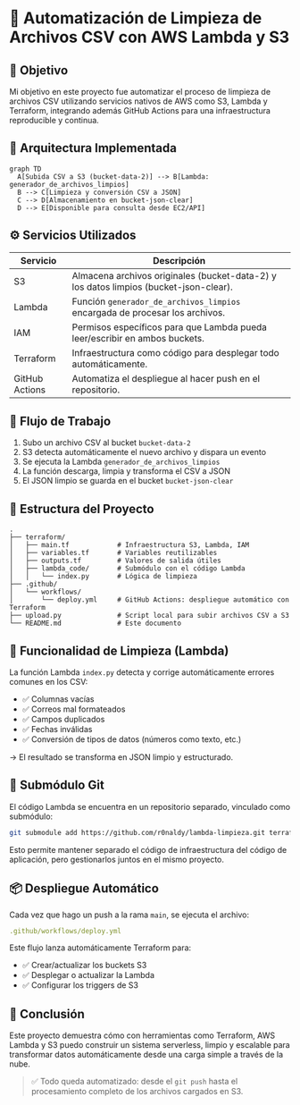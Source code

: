 # 🧼 Automatización de Limpieza de Archivos CSV con AWS Lambda y S3

## 📌 Objetivo

Mi objetivo en este proyecto fue automatizar el proceso de limpieza de archivos CSV utilizando servicios nativos de AWS como S3, Lambda y Terraform, integrando además GitHub Actions para una infraestructura reproducible y continua.

## 🚀 Arquitectura Implementada

```mermaid
graph TD
  A[Subida CSV a S3 (bucket-data-2)] --> B[Lambda: generador_de_archivos_limpios]
  B --> C[Limpieza y conversión CSV a JSON]
  C --> D[Almacenamiento en bucket-json-clear]
  D --> E[Disponible para consulta desde EC2/API]
```

## ⚙️ Servicios Utilizados

| Servicio       | Descripción                                                                           |
| -------------- | ------------------------------------------------------------------------------------- |
| S3             | Almacena archivos originales (bucket-data-2) y los datos limpios (bucket-json-clear). |
| Lambda         | Función `generador_de_archivos_limpios` encargada de procesar los archivos.           |
| IAM            | Permisos específicos para que Lambda pueda leer/escribir en ambos buckets.            |
| Terraform      | Infraestructura como código para desplegar todo automáticamente.                      |
| GitHub Actions | Automatiza el despliegue al hacer push en el repositorio.                             |

## 🧪 Flujo de Trabajo

1. Subo un archivo CSV al bucket `bucket-data-2`
2. S3 detecta automáticamente el nuevo archivo y dispara un evento
3. Se ejecuta la Lambda `generador_de_archivos_limpios`
4. La función descarga, limpia y transforma el CSV a JSON
5. El JSON limpio se guarda en el bucket `bucket-json-clear`

## 📁 Estructura del Proyecto

```plaintext
.
├── terraform/
│   ├── main.tf            # Infraestructura S3, Lambda, IAM
│   ├── variables.tf       # Variables reutilizables
│   ├── outputs.tf         # Valores de salida útiles
│   ├── lambda_code/       # Submódulo con el código Lambda
│   │   └── index.py       # Lógica de limpieza
├── .github/
│   └── workflows/
│       └── deploy.yml     # GitHub Actions: despliegue automático con Terraform
├── upload.py              # Script local para subir archivos CSV a S3
└── README.md              # Este documento
```

## 🧼 Funcionalidad de Limpieza (Lambda)

La función Lambda `index.py` detecta y corrige automáticamente errores comunes en los CSV:

- ✅ Columnas vacías
- ✅ Correos mal formateados
- ✅ Campos duplicados
- ✅ Fechas inválidas
- ✅ Conversión de tipos de datos (números como texto, etc.)

→ El resultado se transforma en JSON limpio y estructurado.

## 🤝 Submódulo Git

El código Lambda se encuentra en un repositorio separado, vinculado como submódulo:

```bash
git submodule add https://github.com/r0naldy/lambda-limpieza.git terraform/lambda_code
```

Esto permite mantener separado el código de infraestructura del código de aplicación, pero gestionarlos juntos en el mismo proyecto.

## 📦 Despliegue Automático

Cada vez que hago un push a la rama `main`, se ejecuta el archivo:

```yaml
.github/workflows/deploy.yml
```

Este flujo lanza automáticamente Terraform para:

- ✅ Crear/actualizar los buckets S3
- ✅ Desplegar o actualizar la Lambda
- ✅ Configurar los triggers de S3

## 📝 Conclusión

Este proyecto demuestra cómo con herramientas como Terraform, AWS Lambda y S3 puedo construir un sistema serverless, limpio y escalable para transformar datos automáticamente desde una carga simple a través de la nube.

> ✅ Todo queda automatizado: desde el `git push` hasta el procesamiento completo de los archivos cargados en S3.